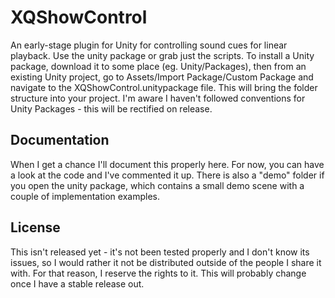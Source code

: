 # XQShowControl
An early-stage plugin for Unity for controlling sound cues for linear playback. Use the unity package or grab just the scripts. To install a Unity package, download it to some place (eg. Unity/Packages), then from an existing Unity project, go to Assets/Import Package/Custom Package and navigate to the XQShowControl.unitypackage file. This will bring the folder structure into your project. I'm aware I haven't followed conventions for Unity Packages - this will be rectified on release.

## Documentation
When I get a chance I'll document this properly here. For now, you can have a look at the code and I've commented it up. There is also a "demo" folder if you open the unity package, which contains a small demo scene with a couple of implementation examples.

## License
This isn't released yet - it's not been tested properly and I don't know its issues, so I would rather it not be distributed outside of the people I share it with. For that reason, I reserve the rights to it. This will probably change once I have a stable release out.